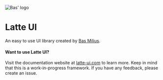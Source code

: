 ![Bas' logo](https://bas.dev/module/@bas/website/resource/image/logo-32.png)

# Latte UI
An easy to use UI library created by [Bas Milius](https://bas.dev).

#### Want to use Latte UI?
Visit the documentation website at [latte-ui.com](https://latte-ui.com) to learn more. Keep in mind
that this is a work-in-progress framework. If you have any feedback, please create an issue.
